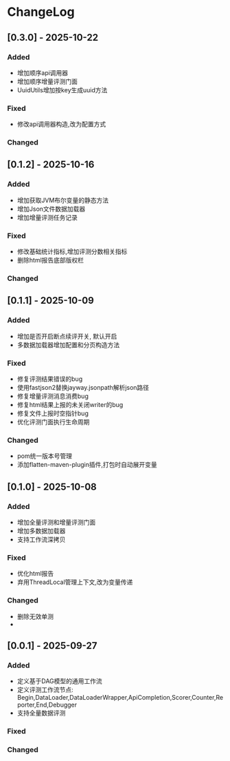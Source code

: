 # ChangeLog

## [0.3.0] - 2025-10-22

### Added
- 增加顺序api调用器
- 增加顺序增量评测门面
- UuidUtils增加按key生成uuid方法
### Fixed
- 修改api调用器构造,改为配置方式
### Changed

## [0.1.2] - 2025-10-16

### Added
- 增加获取JVM布尔变量的静态方法
- 增加Json文件数据加载器
- 增加增量评测任务记录
### Fixed
- 修改基础统计指标,增加评测分数相关指标
- 删除html报告底部版权栏
### Changed

## [0.1.1] - 2025-10-09

### Added
- 增加是否开启断点续评开关, 默认开启
- 多数据加载器增加配置和分页构造方法
### Fixed
- 修复评测结果错误的bug
- 使用fastjson2替换jayway.jsonpath解析json路径
- 修复增量评测消息消费bug
- 修复html结果上报的未关闭writer的bug
- 修复文件上报时空指针bug
- 优化评测门面执行生命周期
### Changed
- pom统一版本号管理
- 添加flatten-maven-plugin插件,打包时自动展开变量

## [0.1.0] - 2025-10-08

### Added
- 增加全量评测和增量评测门面
- 增加多数据加载器
- 支持工作流深拷贝
### Fixed
- 优化html报告
- 弃用ThreadLocal管理上下文,改为变量传递
### Changed
- 删除无效单测
- 

## [0.0.1] - 2025-09-27

### Added
- 定义基于DAG模型的通用工作流
- 定义评测工作流节点: Begin,DataLoader,DataLoaderWrapper,ApiCompletion,Scorer,Counter,Reporter,End,Debugger
- 支持全量数据评测
### Fixed
### Changed